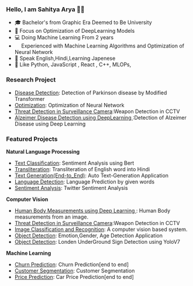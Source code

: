### Hello, I am Sahitya Arya 👋🏻

- 🎓 Bachelor's from Graphic Era Deemed to Be University 
- 🔬 Focus on Optimization of DeepLearning Models
- 💻 Doing Machine Learning From 2 years 
- <img width="13.75" src="linux.png" /> Experienced with Machine Learning Algorithms  and Optimization of Neural Network
- 💬 Speak English,Hindi,Learning Japenese
- 💜 Like Python, JavaScript , React , C++, MLOPs, 

### Research Project

- [Disease Detection](https://github.com/CS-savvy/Transformer-for-Parkinsons-disease): Detection of Parkinson disease by Modified Transformer
- [Optimization](https://github.com/shiv2398/Convex_optimization): Optimization of Neural Network
- [Threat Detection in Surveillance Camera](https://github.com/shiv2398/Threat_detection_using-Deep_learning):Weapon Detection in CCTV
- [Alzeimer Disease Detection using DeepLearning ](https://github.com/shiv2398/Alzeimer_disease_detection):Detection of Alzeimer Disease using Deep Learning
### Featured Projects


**Natural Language Processing**

- [Text Classification](https://huggingface.co/spaces/Sahitya/Analysis/tree/main): Sentiment Analysis using Bert
- [Transliteration](https://github.com/shiv2398/transliteration_english_to_hindi): Transliteration of English word into Hindi
- [Text Generation(End-to_End)](https://github.com/shiv2398/Auto_text_Generation): Auto Text-Generation Application
- [Language Detection](https://github.com/shiv2398/Language-prediction-by-given-word-using-RNN-custom_data-): Language Prediction by given words
- [Sentiment Analysis](https://github.com/shiv2398/Twitter_Sentiment_Analysis): Twitter Sentiment Analysis

**Computer Vision**
- [Human Body Measurements using Deep Learning ](https://github.com/shiv2398/Body_measurments_using_Pose-Detection): Human Body measurements  from an image. 
- [Threat Detection in Surveillance Camera](https://github.com/shiv2398/Threat_detection_using-Deep_learning):Weapon Detection in CCTV 
- [Image Classification and Recognition](https://github.com/shiv2398/You-Only-Look-10): A computer vision based system.
- [Object Detection](https://github.com/shiv2398/shiv2398-Detection-of-Emotion-Gender-age-in-surveillence-Monito): Emotion,Gender, Age Detection Application 
- [Object Detection](https://github.com/shiv2398/London_underground_sign_detection-using-YOLOv7): Londen UnderGround Sign Detection using YoloV7


**Machine Learning**

- [Churn Prediction](https://github.com/shiv2398/Telecom-Customer-Churn-prediction): Churn Prediction[end to end] 
- [Customer Segmentation](https://github.com/shiv2398/CustomerSegmentation/tree/master): Customer Segmentation
- [Price Prediction](https://github.com/shiv2398/car_prediction_-end_to_end-_deployment): Car Price Prediction[end to end]
